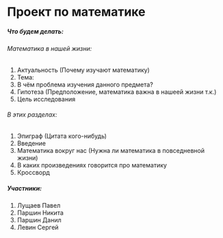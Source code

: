 # Проект по математике

##### Что будем делать:

###### Математика в нашей жизни:
1) Актуальность (Почему изучают математику)
2) Тема: 
3) В чём проблема изучения данного предмета?
4) Гипотеза (Предположение, математика важна в нашеей жизни т.к.)
5) Цель исследования

###### В этих разделах:
1) Эпиграф (Цитата кого-нибудь)
2) Введение
3) Математика вокруг нас (Нужна ли математика в повседневной жизни)
4) В каких произведениях говорится про математику
5) Кроссворд

##### Участники: 
1) Лущаев Павел
2) Паршин Никита
3) Паршин Данил
4) Левин Сергей
